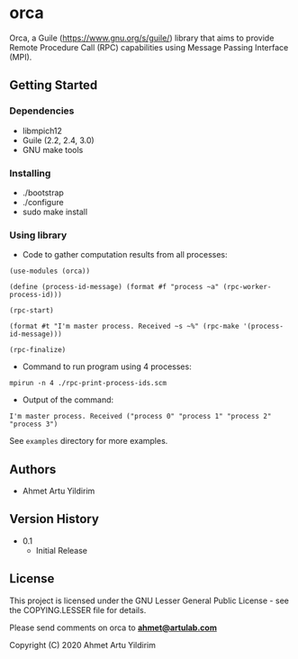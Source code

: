 # orca

Orca, a Guile (https://www.gnu.org/s/guile/) library that aims to provide
Remote Procedure Call (RPC) capabilities using Message Passing Interface (MPI).

## Getting Started

### Dependencies

* libmpich12
* Guile (2.2, 2.4, 3.0)
* GNU make tools

### Installing

* ./bootstrap
* ./configure
* sudo make install

### Using library

* Code to gather computation results from all processes:
```
(use-modules (orca))

(define (process-id-message) (format #f "process ~a" (rpc-worker-process-id)))

(rpc-start)

(format #t "I'm master process. Received ~s ~%" (rpc-make '(process-id-message)))

(rpc-finalize)
```

* Command to run program using 4 processes:
```
mpirun -n 4 ./rpc-print-process-ids.scm
```

* Output of the command:
```
I'm master process. Received ("process 0" "process 1" "process 2" "process 3")
```

See `examples` directory for more examples.

## Authors

- Ahmet Artu Yildirim

## Version History

* 0.1
    * Initial Release

## License

This project is licensed under the GNU Lesser General Public License - see
the COPYING.LESSER file for details.

Please send comments on orca to **ahmet@artulab.com**

Copyright (C) 2020  Ahmet Artu Yildirim
